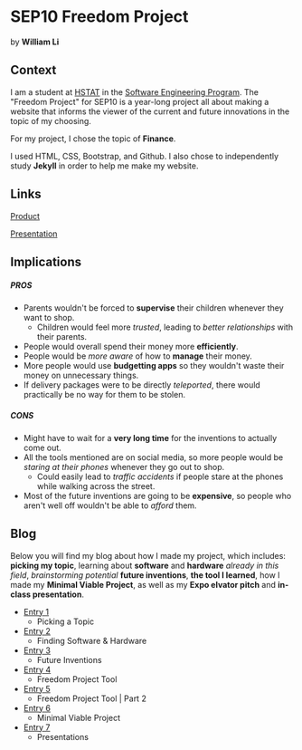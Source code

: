 # SEP10 Freedom Project
by **William Li**

## Context
I am a student at [HSTAT](https://www.hstat.org/) in the [Software Engineering Program](https://hstatsep.github.io/). The "Freedom Project" for SEP10 is a year-long project all about making a website that informs the viewer of the current and future innovations in the topic of my choosing.

For my project, I chose the topic of **Finance**. 

I used HTML, CSS, Bootstrap, and Github. I also chose to independently study **Jekyll** in order to help me make my website.

## Links
[Product](https://williaml4292.github.io/sep-10-freedom-project/)

[Presentation](https://docs.google.com/presentation/d/1Wy3WiXNkB_8rEn6tiTTZ2lHe9es2cUCG_L_MTVyOZwY/edit?usp=sharing)

## Implications
##### PROS
* Parents wouldn't be forced to **supervise** their children whenever they want to shop.
  * Children would feel more _trusted_, leading to _better relationships_ with their parents.
* People would overall spend their money more **efficiently**.
* People would be _more aware_ of how to **manage** their money.
* More people would use **budgetting apps** so they wouldn't waste their money on unnecessary things.
* If delivery packages were to be directly _teleported_, there would practically be no way for them to be stolen.
##### CONS
* Might have to wait for a **very long time** for the inventions to actually come out.
* All the tools mentioned are on social media, so more people would be _staring at their phones_ whenever they go out to shop.
  * Could easily lead to *traffic accidents* if people stare at the phones while walking across the street.
* Most of the future inventions are going to be **expensive**, so people who aren't well off wouldn't be able to _afford_ them.
  
## Blog
Below you will find my blog about how I made my project, which includes: **picking my topic**, learning about **software** and **hardware** _already in this field_, _brainstorming potential_ **future inventions**, **the tool I learned**, how I made my **Minimal Viable Project**, as well as my **Expo elvator pitch** and **in-class presentation**.

* [Entry 1](blog/entry01.md)
  * Picking a Topic
* [Entry 2](blog/entry02.md)
  * Finding Software & Hardware
* [Entry 3](blog/entry03.md)
  * Future Inventions
* [Entry 4](blog/entry04.md)
  * Freedom Project Tool
* [Entry 5](blog/entry05.md)
  * Freedom Project Tool | Part 2
* [Entry 6](blog/entry06.md)
  * Minimal Viable Project
* [Entry 7](blog/entry07.md)
  * Presentations
